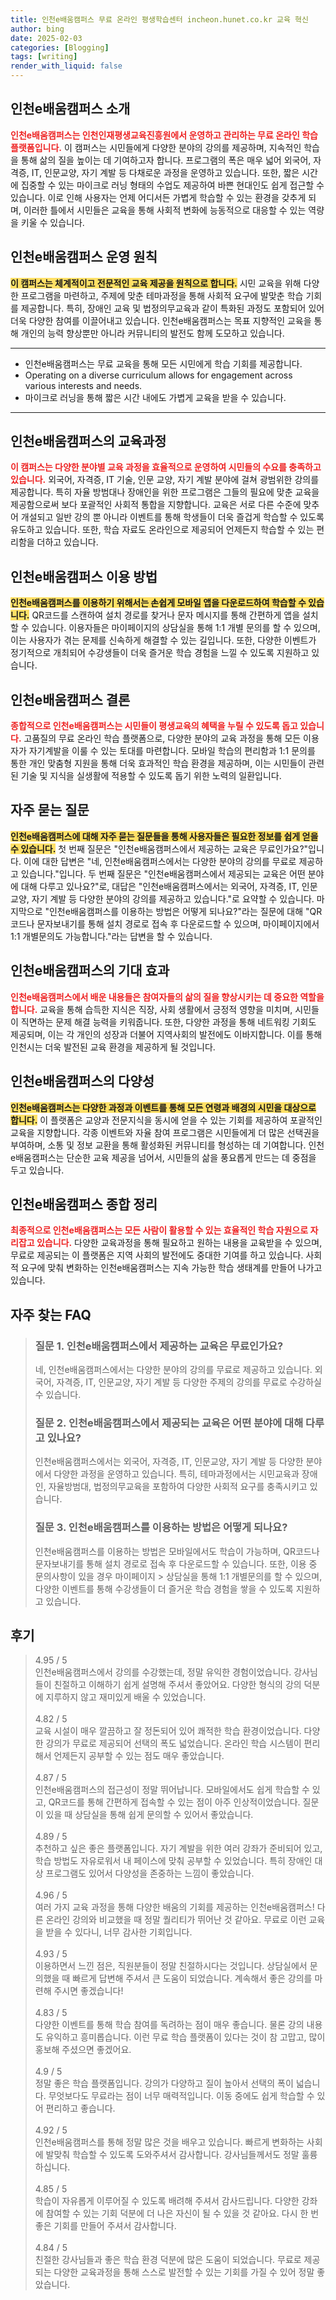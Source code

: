 ```yaml
---
title: 인천e배움캠퍼스 무료 온라인 평생학습센터 incheon.hunet.co.kr 교육 혁신
author: bing
date: 2025-02-03
categories: [Blogging]
tags: [writing]
render_with_liquid: false
---
```



<h2 id='인천e배움캠퍼스_소개'>인천e배움캠퍼스 소개</h2>

<p><b><span style="color: #ee2323;">인천e배움캠퍼스는 인천인재평생교육진흥원에서 운영하고 관리하는 무료 온라인 학습 플랫폼입니다.</span></b> 이 캠퍼스는 시민들에게 다양한 분야의 강의를 제공하며, 지속적인 학습을 통해 삶의 질을 높이는 데 기여하고자 합니다. 프로그램의 폭은 매우 넓어 외국어, 자격증, IT, 인문교양, 자기 계발 등 다채로운 과정을 운영하고 있습니다. 또한, 짧은 시간에 집중할 수 있는 마이크로 러닝 형태의 수업도 제공하여 바쁜 현대인도 쉽게 접근할 수 있습니다. 이로 인해 사용자는 언제 어디서든 가볍게 학습할 수 있는 환경을 갖추게 되며, 이러한 틀에서 시민들은 교육을 통해 사회적 변화에 능동적으로 대응할 수 있는 역량을 키울 수 있습니다.</p>

<h2 id='인천e배움캠퍼스_운영_원칙'>인천e배움캠퍼스 운영 원칙</h2>

<p><b><span style="background-color: #ffe066;">이 캠퍼스는 체계적이고 전문적인 교육 제공을 원칙으로 합니다.</span></b> 시민 교육을 위해 다양한 프로그램을 마련하고, 주제에 맞춘 테마과정을 통해 사회적 요구에 발맞춘 학습 기회를 제공합니다. 특히, 장애인 교육 및 법정의무교육과 같이 특화된 과정도 포함되어 있어 더욱 다양한 참여를 이끌어내고 있습니다. 인천e배움캠퍼스는 목표 지향적인 교육을 통해 개인의 능력 향상뿐만 아니라 커뮤니티의 발전도 함께 도모하고 있습니다.</p>

<hr />

<ul>
    <li>인천e배움캠퍼스는 무료 교육을 통해 모든 시민에게 학습 기회를 제공합니다.</li>
    <li>Operating on a diverse curriculum allows for engagement across various interests and needs.</li>
    <li>마이크로 러닝을 통해 짧은 시간 내에도 가볍게 교육을 받을 수 있습니다.</li>
</ul>

<hr />

<h2 id='인천e배움캠퍼스_교육과정'>인천e배움캠퍼스의 교육과정</h2>

<p><b><span style="color: #ee2323;">이 캠퍼스는 다양한 분야별 교육 과정을 효율적으로 운영하여 시민들의 수요를 충족하고 있습니다.</span></b> 외국어, 자격증, IT 기술, 인문 교양, 자기 계발 분야에 걸쳐 광범위한 강의를 제공합니다. 특히 자율 방범대나 장애인을 위한 프로그램은 그들의 필요에 맞춘 교육을 제공함으로써 보다 포괄적인 사회적 통합을 지향합니다. 교육은 서로 다른 수준에 맞추어 개설되고 일반 강의 뿐 아니라 이벤트를 통해 학생들이 더욱 즐겁게 학습할 수 있도록 유도하고 있습니다. 또한, 학습 자료도 온라인으로 제공되어 언제든지 학습할 수 있는 편리함을 더하고 있습니다.</p>

<h2 id='인천e배움캠퍼스_이용_방법'>인천e배움캠퍼스 이용 방법</h2>

<p><b><span style="background-color: #ffe066;">인천e배움캠퍼스를 이용하기 위해서는 손쉽게 모바일 앱을 다운로드하여 학습할 수 있습니다.</span></b> QR코드를 스캔하여 설치 경로를 찾거나 문자 메시지를 통해 간편하게 앱을 설치할 수 있습니다. 이용자들은 마이페이지의 상담실을 통해 1:1 개별 문의를 할 수 있으며, 이는 사용자가 겪는 문제를 신속하게 해결할 수 있는 길입니다. 또한, 다양한 이벤트가 정기적으로 개최되어 수강생들이 더욱 즐거운 학습 경험을 느낄 수 있도록 지원하고 있습니다.</p>

<h2 id='인천e배움캠퍼스_결론'>인천e배움캠퍼스 결론</h2>

<p><b><span style="color: #ee2323;">종합적으로 인천e배움캠퍼스는 시민들이 평생교육의 혜택을 누릴 수 있도록 돕고 있습니다.</span></b> 고품질의 무료 온라인 학습 플랫폼으로, 다양한 분야의 교육 과정을 통해 모든 이용자가 자기계발을 이룰 수 있는 토대를 마련합니다. 모바일 학습의 편리함과 1:1 문의를 통한 개인 맞춤형 지원을 통해 더욱 효과적인 학습 환경을 제공하며, 이는 시민들이 관련된 기술 및 지식을 실생활에 적용할 수 있도록 돕기 위한 노력의 일환입니다.</p>

<h2 id='자주_묻는_질문'>자주 묻는 질문</h2>

<p><b><span style="background-color: #ffe066;">인천e배움캠퍼스에 대해 자주 묻는 질문들을 통해 사용자들은 필요한 정보를 쉽게 얻을 수 있습니다.</span></b> 첫 번째 질문은 "인천e배움캠퍼스에서 제공하는 교육은 무료인가요?"입니다. 이에 대한 답변은 "네, 인천e배움캠퍼스에서는 다양한 분야의 강의를 무료로 제공하고 있습니다."입니다. 두 번째 질문은 "인천e배움캠퍼스에서 제공되는 교육은 어떤 분야에 대해 다루고 있나요?"로, 대답은 "인천e배움캠퍼스에서는 외국어, 자격증, IT, 인문교양, 자기 계발 등 다양한 분야의 강의를 제공하고 있습니다."로 요약할 수 있습니다. 마지막으로 "인천e배움캠퍼스를 이용하는 방법은 어떻게 되나요?"라는 질문에 대해 "QR코드나 문자보내기를 통해 설치 경로로 접속 후 다운로드할 수 있으며, 마이페이지에서 1:1 개별문의도 가능합니다."라는 답변을 할 수 있습니다.</p>

<h2 id='인천e배움캠퍼스_기대_효과'>인천e배움캠퍼스의 기대 효과</h2>

<p><b><span style="color: #ee2323;">인천e배움캠퍼스에서 배운 내용들은 참여자들의 삶의 질을 향상시키는 데 중요한 역할을 합니다.</span></b> 교육을 통해 습득한 지식은 직장, 사회 생활에서 긍정적 영향을 미치며, 시민들이 직면하는 문제 해결 능력을 키워줍니다. 또한, 다양한 과정을 통해 네트워킹 기회도 제공되며, 이는 각 개인의 성장과 더불어 지역사회의 발전에도 이바지합니다. 이를 통해 인천시는 더욱 발전된 교육 환경을 제공하게 될 것입니다.</p>

<h2 id='인천e배움캠퍼스_다양성'>인천e배움캠퍼스의 다양성</h2>

<p><b><span style="background-color: #ffe066;">인천e배움캠퍼스는 다양한 과정과 이벤트를 통해 모든 연령과 배경의 시민을 대상으로 합니다.</span></b> 이 플랫폼은 교양과 전문지식을 동시에 얻을 수 있는 기회를 제공하여 포괄적인 교육을 지향합니다. 각종 이벤트와 자율 참여 프로그램은 시민들에게 더 많은 선택권을 부여하며, 소통 및 정보 교환을 통해 활성화된 커뮤니티를 형성하는 데 기여합니다. 인천e배움캠퍼스는 단순한 교육 제공을 넘어서, 시민들의 삶을 풍요롭게 만드는 데 중점을 두고 있습니다.</p>

<h2 id='인천e배움캠퍼스_종합_정리'>인천e배움캠퍼스 종합 정리</h2>

<p><b><span style="color: #ee2323;">최종적으로 인천e배움캠퍼스는 모든 사람이 활용할 수 있는 효율적인 학습 자원으로 자리잡고 있습니다.</span></b> 다양한 교육과정을 통해 필요하고 원하는 내용을 교육받을 수 있으며, 무료로 제공되는 이 플랫폼은 지역 사회의 발전에도 중대한 기여를 하고 있습니다. 사회적 요구에 맞춰 변화하는 인천e배움캠퍼스는 지속 가능한 학습 생태계를 만들어 나가고 있습니다.</p>


<h2 id='자주_찾는_FAQ'>자주 찾는 FAQ</h2>
<div itemscope="" itemtype="https://schema.org/FAQPage"> 
<blockquote> 
<div itemscope="" itemprop="mainEntity" itemtype="https://schema.org/Question"> 
<h3 itemprop="name">질문 1. 인천e배움캠퍼스에서 제공하는 교육은 무료인가요?</h3> 
<div itemscope="" itemprop="acceptedAnswer" itemtype="https://schema.org/Answer"> 
<span itemprop="text"> 
<p>네, 인천e배움캠퍼스에서는 다양한 분야의 강의를 무료로 제공하고 있습니다. 외국어, 자격증, IT, 인문교양, 자기 계발 등 다양한 주제의 강의를 무료로 수강하실 수 있습니다.</p> 
</span> 
</div> 
</div> 

<div itemscope="" itemprop="mainEntity" itemtype="https://schema.org/Question"> 
<h3 itemprop="name">질문 2. 인천e배움캠퍼스에서 제공되는 교육은 어떤 분야에 대해 다루고 있나요?</h3> 
<div itemscope="" itemprop="acceptedAnswer" itemtype="https://schema.org/Answer"> 
<span itemprop="text"> 
<p>인천e배움캠퍼스에서는 외국어, 자격증, IT, 인문교양, 자기 계발 등 다양한 분야에서 다양한 과정을 운영하고 있습니다. 특히, 테마과정에서는 시민교육과 장애인, 자율방범대, 법정의무교육을 포함하여 다양한 사회적 요구를 충족시키고 있습니다.</p> 
</span> 
</div> 
</div> 

<div itemscope="" itemprop="mainEntity" itemtype="https://schema.org/Question"> 
<h3 itemprop="name">질문 3. 인천e배움캠퍼스를 이용하는 방법은 어떻게 되나요?</h3> 
<div itemscope="" itemprop="acceptedAnswer" itemtype="https://schema.org/Answer"> 
<span itemprop="text"> 
<p>인천e배움캠퍼스를 이용하는 방법은 모바일에서도 학습이 가능하며, QR코드나 문자보내기를 통해 설치 경로로 접속 후 다운로드할 수 있습니다. 또한, 이용 중 문의사항이 있을 경우 마이페이지 > 상담실을 통해 1:1 개별문의를 할 수 있으며, 다양한 이벤트를 통해 수강생들이 더 즐거운 학습 경험을 쌓을 수 있도록 지원하고 있습니다.</p> 
</span> 
</div> 
</div> 
</blockquote> 
</div>
<h2 id='후기'>후기</h2>
<div itemscope itemtype="https://schema.org/Product">
  <blockquote>
  <div itemprop="review" itemscope itemtype="https://schema.org/Review">
      <div itemprop="reviewRating" itemscope itemtype="https://schema.org/Rating"> <span itemprop="ratingValue">4.95</span> / <span itemprop="bestRating">5</span> </div>
      <span itemprop="reviewBody">인천e배움캠퍼스에서 강의를 수강했는데, 정말 유익한 경험이었습니다. 강사님들이 친절하고 이해하기 쉽게 설명해 주셔서 좋았어요. 다양한 형식의 강의 덕분에 지루하지 않고 재미있게 배울 수 있었습니다.</span>
  </div>
  <br>
  <div itemprop="review" itemscope itemtype="https://schema.org/Review">
      <div itemprop="reviewRating" itemscope itemtype="https://schema.org/Rating"> <span itemprop="ratingValue">4.82</span> / <span itemprop="bestRating">5</span> </div>
      <span itemprop="reviewBody">교육 시설이 매우 깔끔하고 잘 정돈되어 있어 쾌적한 학습 환경이었습니다. 다양한 강의가 무료로 제공되어 선택의 폭도 넓었습니다. 온라인 학습 시스템이 편리해서 언제든지 공부할 수 있는 점도 매우 좋았습니다.</span>
  </div>
  <br>
  <div itemprop="review" itemscope itemtype="https://schema.org/Review">
      <div itemprop="reviewRating" itemscope itemtype="https://schema.org/Rating"> <span itemprop="ratingValue">4.87</span> / <span itemprop="bestRating">5</span> </div>
      <span itemprop="reviewBody">인천e배움캠퍼스의 접근성이 정말 뛰어납니다. 모바일에서도 쉽게 학습할 수 있고, QR코드를 통해 간편하게 접속할 수 있는 점이 아주 인상적이었습니다. 질문이 있을 때 상담실을 통해 쉽게 문의할 수 있어서 좋았습니다.</span>
  </div>
  <br>
  <div itemprop="review" itemscope itemtype="https://schema.org/Review">
      <div itemprop="reviewRating" itemscope itemtype="https://schema.org/Rating"> <span itemprop="ratingValue">4.89</span> / <span itemprop="bestRating">5</span> </div>
      <span itemprop="reviewBody">추천하고 싶은 좋은 플랫폼입니다. 자기 계발을 위한 여러 강좌가 준비되어 있고, 학습 방법도 자유로워서 내 페이스에 맞춰 공부할 수 있었습니다. 특히 장애인 대상 프로그램도 있어서 다양성을 존중하는 느낌이 좋았습니다.</span>
  </div>
  <br>
  <div itemprop="review" itemscope itemtype="https://schema.org/Review">
      <div itemprop="reviewRating" itemscope itemtype="https://schema.org/Rating"> <span itemprop="ratingValue">4.96</span> / <span itemprop="bestRating">5</span> </div>
      <span itemprop="reviewBody">여러 가지 교육 과정을 통해 다양한 배움의 기회를 제공하는 인천e배움캠퍼스! 다른 온라인 강의와 비교했을 때 정말 퀄리티가 뛰어난 것 같아요. 무료로 이런 교육을 받을 수 있다니, 너무 감사한 기회입니다.</span>
  </div>
  <br>
  <div itemprop="review" itemscope itemtype="https://schema.org/Review">
      <div itemprop="reviewRating" itemscope itemtype="https://schema.org/Rating"> <span itemprop="ratingValue">4.93</span> / <span itemprop="bestRating">5</span> </div>
      <span itemprop="reviewBody">이용하면서 느낀 점은, 직원분들이 정말 친절하시다는 것입니다. 상담실에서 문의했을 때 빠르게 답변해 주셔서 큰 도움이 되었습니다. 계속해서 좋은 강의를 마련해 주시면 좋겠습니다!</span>
  </div>
  <br>
  <div itemprop="review" itemscope itemtype="https://schema.org/Review">
      <div itemprop="reviewRating" itemscope itemtype="https://schema.org/Rating"> <span itemprop="ratingValue">4.83</span> / <span itemprop="bestRating">5</span> </div>
      <span itemprop="reviewBody">다양한 이벤트를 통해 학습 참여를 독려하는 점이 매우 좋습니다. 물론 강의 내용도 유익하고 흥미롭습니다. 이런 무료 학습 플랫폼이 있다는 것이 참 고맙고, 많이 홍보해 주셨으면 좋겠어요.</span>
  </div>
  <br>
  <div itemprop="review" itemscope itemtype="https://schema.org/Review">
      <div itemprop="reviewRating" itemscope itemtype="https://schema.org/Rating"> <span itemprop="ratingValue">4.9</span> / <span itemprop="bestRating">5</span> </div>
      <span itemprop="reviewBody">정말 좋은 학습 플랫폼입니다. 강의가 다양하고 질이 높아서 선택의 폭이 넓습니다. 무엇보다도 무료라는 점이 너무 매력적입니다. 이동 중에도 쉽게 학습할 수 있어 편리하고 좋습니다.</span>
  </div>
  <br>
  <div itemprop="review" itemscope itemtype="https://schema.org/Review">
      <div itemprop="reviewRating" itemscope itemtype="https://schema.org/Rating"> <span itemprop="ratingValue">4.92</span> / <span itemprop="bestRating">5</span> </div>
      <span itemprop="reviewBody">인천e배움캠퍼스를 통해 정말 많은 것을 배우고 있습니다. 빠르게 변화하는 사회에 발맞춰 학습할 수 있도록 도와주셔서 감사합니다. 강사님들께서도 정말 훌륭하십니다.</span>
  </div>
  <br>
  <div itemprop="review" itemscope itemtype="https://schema.org/Review">
      <div itemprop="reviewRating" itemscope itemtype="https://schema.org/Rating"> <span itemprop="ratingValue">4.85</span> / <span itemprop="bestRating">5</span> </div>
      <span itemprop="reviewBody">학습이 자유롭게 이루어질 수 있도록 배려해 주셔서 감사드립니다. 다양한 강좌에 참여할 수 있는 기회 덕분에 더 나은 자신이 될 수 있을 것 같아요. 다시 한 번 좋은 기회를 만들어 주셔서 감사합니다.</span>
  </div>
  <br>
  <div itemprop="review" itemscope itemtype="https://schema.org/Review">
      <div itemprop="reviewRating" itemscope itemtype="https://schema.org/Rating"> <span itemprop="ratingValue">4.84</span> / <span itemprop="bestRating">5</span> </div>
      <span itemprop="reviewBody">친절한 강사님들과 좋은 학습 환경 덕분에 많은 도움이 되었습니다. 무료로 제공되는 다양한 교육과정을 통해 스스로 발전할 수 있는 기회를 가질 수 있어 정말 좋았습니다.</span>
  </div>
  </blockquote>
</div>

